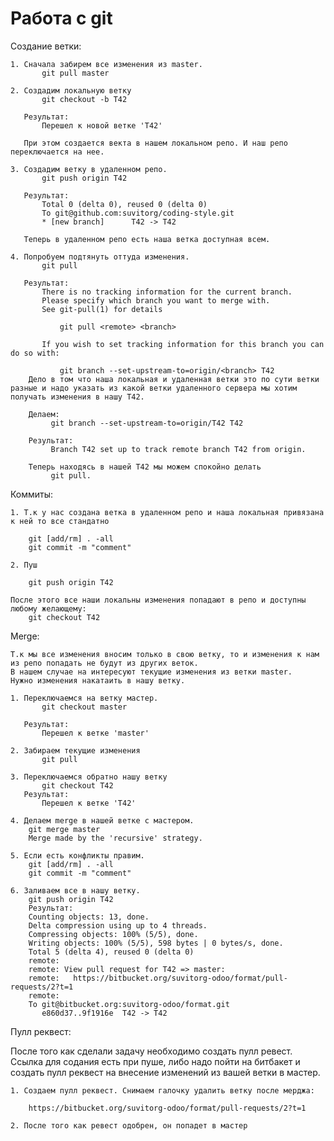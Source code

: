 
# Работа с git

Создание ветки:

    1. Сначала забирем все изменения из master.
           git pull master

    2. Создадим локальную ветку
           git checkout -b T42

       Результат:
           Перешел к новой ветке 'T42'

       При этом создается векта в нашем локальном репо. И наш репо переключается на нее.

    3. Создадим ветку в удаленном репо.
           git push origin T42

       Результат:
           Total 0 (delta 0), reused 0 (delta 0)
           To git@github.com:suvitorg/coding-style.git
           * [new branch]      T42 -> T42

       Теперь в удаленном репо есть наша ветка доступная всем.

    4. Попробуем подтянуть оттуда изменения.
           git pull

       Результат:
           There is no tracking information for the current branch.
           Please specify which branch you want to merge with.
           See git-pull(1) for details

               git pull <remote> <branch>

           If you wish to set tracking information for this branch you can do so with:

               git branch --set-upstream-to=origin/<branch> T42
        Дело в том что наша локальная и удаленная ветки это по сути ветки разные и надо указать из какой ветки удаленного сервера мы хотим получать изменения в нашу T42.

        Делаем:
             git branch --set-upstream-to=origin/T42 T42

        Результат:
             Branch T42 set up to track remote branch T42 from origin.

        Теперь находясь в нашей T42 мы можем спокойно делать
             git pull.

Коммиты:

    1. Т.к у нас создана ветка в удаленном репо и наша локальная привязана к ней то все стандатно

        git [add/rm] . -all
        git commit -m "comment"

    2. Пуш

        git push origin T42

    После этого все наши локальны изменения попадают в репо и доступны любому желающему:
        git checkout T42

Merge:

    Т.к мы все изменения вносим только в свою ветку, то и изменения к нам из репо попадать не будут из других веток.
    В нашем случае на интересуют текущие изменения из ветки master.
    Нужно изменения накатаить в нашу ветку.

    1. Переключаемся на ветку мастер.
           git checkout master

       Результат:
           Перешел к ветке 'master'

    2. Забираем текущие изменения
           git pull

    3. Переключаемся обратно нашу ветку
           git checkout T42
       Результат:
           Перешел к ветке 'T42'

    4. Делаем merge в нашей ветке с мастером.
        git merge master
        Merge made by the 'recursive' strategy.

    5. Если есть конфликты правим.
        git [add/rm] . -all
        git commit -m "comment"

    6. Заливаем все в нашу ветку.
        git push origin T42
        Результат:
        Counting objects: 13, done.
        Delta compression using up to 4 threads.
        Compressing objects: 100% (5/5), done.
        Writing objects: 100% (5/5), 598 bytes | 0 bytes/s, done.
        Total 5 (delta 4), reused 0 (delta 0)
        remote: 
        remote: View pull request for T42 => master:
        remote:   https://bitbucket.org/suvitorg-odoo/format/pull-requests/2?t=1
        remote: 
        To git@bitbucket.org:suvitorg-odoo/format.git
           e860d37..9f1916e  T42 -> T42

Пулл реквест:

После того как сделали задачу необходимо создать пулл ревест.
Ссылка для содания есть при пуше, либо надо пойти на битбакет и создать пулл реквест на внесение изменений из вашей ветки в мастер.

    1. Создаем пулл реквест. Снимаем галочку удалить ветку после мерджа:

        https://bitbucket.org/suvitorg-odoo/format/pull-requests/2?t=1

    2. После того как ревест одобрен, он попадет в мастер
